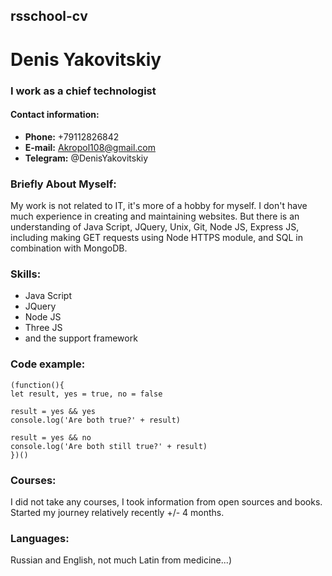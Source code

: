 ## rsschool-сv
# Denis Yakovitskiy
### I work as a chief technologist
#### Contact information:

- **Phone:** +79112826842
- **E-mail:** Akropol108@gmail.com
- **Telegram:** @DenisYakovitskiy

### Briefly About Myself:
My work is not related to IT, it's more of a hobby for myself. 
I don't have much experience in creating and maintaining websites. 
But there is an understanding of Java Script, JQuery, Unix, Git, Node JS, Express JS, 
including making GET requests using Node HTTPS module, and SQL in combination with MongoDB.

### Skills:
* Java Script
* JQuery
* Node JS
* Three JS
* and the support framework 

### Code example:
```
(function(){
let result, yes = true, no = false

result = yes && yes
console.log('Are both true?' + result)

result = yes && no
console.log('Are both still true?' + result)
})()

```
### Courses:
I did not take any courses, I took information from open sources and books. 
Started my journey relatively recently +/- 4 months.

### Languages:
Russian and English, not much Latin from medicine...) 

